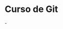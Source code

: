 <h1 class='capa'>Curso de Git</h1>
<http://bit.ly/cursogitabril> - <https://github.com/abril/git-course>

